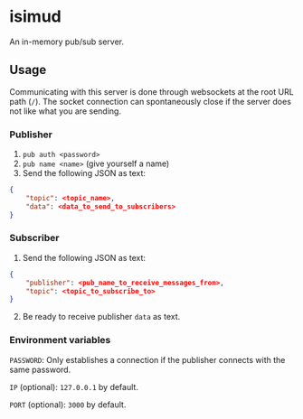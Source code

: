 # isimud

An in-memory pub/sub server.

## Usage

Communicating with this server is done through websockets at the root URL path (`/`). The socket connection can spontaneously close if the server does not like what you are sending.

### Publisher

1. `pub auth <password>`
2. `pub name <name>` (give yourself a name)
3. Send the following JSON as text:

```json
{
    "topic": <topic_name>,
    "data": <data_to_send_to_subscribers>
}
```

### Subscriber

1. Send the following JSON as text:

```json
{
    "publisher": <pub_name_to_receive_messages_from>,
    "topic": <topic_to_subscribe_to>
}
```

2. Be ready to receive publisher `data` as text.

### Environment variables

`PASSWORD`: Only establishes a connection if the publisher connects with the same password.

`IP` (optional): `127.0.0.1` by default.

`PORT` (optional): `3000` by default.
